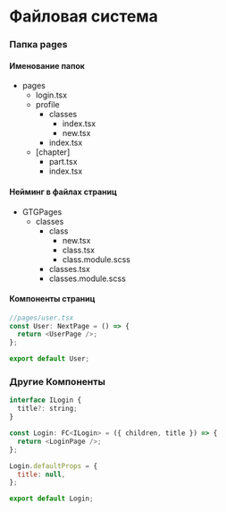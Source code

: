 # Файловая система

### Папка pages

#### Именование папок

- pages
  - login.tsx
  - profile
    - classes
      - index.tsx
      - new.tsx
    - index.tsx
  - [chapter]
    - part.tsx
    - index.tsx

#### Нейминг в файлах страниц

- GTGPages
  - classes
    - class
      - new.tsx
      - class.tsx
      - class.module.scss
    - classes.tsx
    - classes.module.scss

#### Компоненты страниц

```javascript
//pages/user.tsx
const User: NextPage = () => {
  return <UserPage />;
};

export default User;
```

### Другие Компоненты

```javascript
interface ILogin {
  title?: string;
}

const Login: FC<ILogin> = ({ children, title }) => {
  return <LoginPage />;
};

Login.defaultProps = {
  title: null,
};

export default Login;
```
